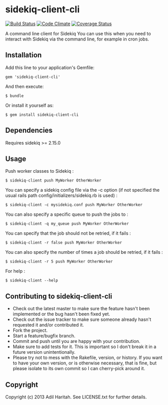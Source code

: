 # sidekiq-client-cli

[![Build Status](https://secure.travis-ci.org/didil/sidekiq-client-cli.png)](http://travis-ci.org/didil/sidekiq-client-cli]) [![Code Climate](https://codeclimate.com/github/didil/sidekiq-client-cli.png)](https://codeclimate.com/github/didil/sidekiq-client-cli) [![Coverage Status](https://coveralls.io/repos/didil/sidekiq-client-cli/badge.png)](https://coveralls.io/r/didil/sidekiq-client-cli)

A command line client for Sidekiq
You can use this when you need to interact with Sidekiq via the command line, for example in cron jobs.

## Installation

Add this line to your application's Gemfile:

    gem 'sidekiq-client-cli'

And then execute:

    $ bundle

Or install it yourself as:

    $ gem install sidekiq-client-cli

## Dependencies

Requires sidekiq >= 2.15.0

## Usage

Push worker classes to Sidekiq :

    $ sidekiq-client push MyWorker OtherWorker

You can specify a sidekiq config file via the -c option (if not specified the usual rails path config/initializers/sidekiq.rb is used) :

    $ sidekiq-client -c mysidekiq.conf push MyWorker OtherWorker

You can also specify a specific queue to push the jobs to :

    $ sidekiq-client -q my_queue push MyWorker OtherWorker

You can specify that the job should not be retried, if it fails :

    $ sidekiq-client -r false push MyWorker OtherWorker

You can also specify the number of times a job should be retried, if it fails :

    $ sidekiq-client -r 5 push MyWorker OtherWorker

For help :

    $ sidekiq-client --help

## Contributing to sidekiq-client-cli

* Check out the latest master to make sure the feature hasn't been implemented or the bug hasn't been fixed yet.
* Check out the issue tracker to make sure someone already hasn't requested it and/or contributed it.
* Fork the project.
* Start a feature/bugfix branch.
* Commit and push until you are happy with your contribution.
* Make sure to add tests for it. This is important so I don't break it in a future version unintentionally.
* Please try not to mess with the Rakefile, version, or history. If you want to have your own version, or is otherwise necessary, that is fine, but please isolate to its own commit so I can cherry-pick around it.

## Copyright

Copyright (c) 2013 Adil Haritah. See LICENSE.txt for further details.
